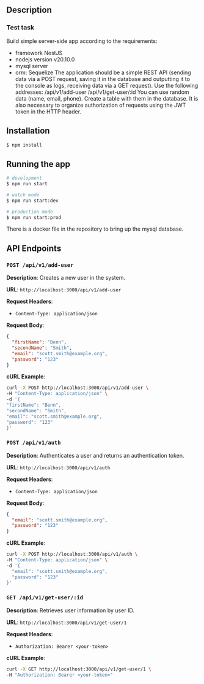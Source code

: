 ## Description

### Test task

Build simple server-side app according to the requirements:
- framework NestJS
- nodejs version v20.10.0
- mysql server
- orm: Sequelize
  The application should be a simple REST API (sending data via a POST request, saving it in the
  database and outputting it to the console as logs, receiving data via a GET request). Use the
  following addresses:
  /api/v1/add-user
  /api/v1/get-user/:id
  You can use random data (name, email, phone). Create a table with them in the database. It is
  also necessary to organize authorization of requests using the JWT token in the HTTP header.

## Installation

```bash
$ npm install
```

## Running the app

```bash
# development
$ npm run start

# watch mode
$ npm run start:dev

# production mode
$ npm run start:prod
```

There is a docker file in the repository to bring up the mysql database.

## API Endpoints

### `POST /api/v1/add-user`

**Description**: Creates a new user in the system.

**URL**: `http://localhost:3000/api/v1/add-user`

**Request Headers**:
- `Content-Type: application/json`

**Request Body**:
```json
{
  "firstName": "Benn",
  "secondName": "Smith",
  "email": "scott.smith@example.org",
  "password": "123"
}
```
**cURL Example**:
```bash
curl -X POST http://localhost:3000/api/v1/add-user \
-H "Content-Type: application/json" \
-d '{
"firstName": "Benn",
"secondName": "Smith",
"email": "scott.smith@example.org",
"password": "123"
}'
```

### `POST /api/v1/auth`

**Description**: Authenticates a user and returns an authentication token.

**URL**: `http://localhost:3000/api/v1/auth`

**Request Headers**:
- `Content-Type: application/json`

**Request Body**:
```json
{
  "email": "scott.smith@example.org",
  "password": "123"
}
```

**cURL Example**:
```bash
curl -X POST http://localhost:3000/api/v1/auth \
-H "Content-Type: application/json" \
-d '{
  "email": "scott.smith@example.org",
  "password": "123"
}'
```

### `GET /api/v1/get-user/:id`

**Description**: Retrieves user information by user ID.

**URL**: `http://localhost:3000/api/v1/get-user/1`

**Request Headers**:
- `Authorization: Bearer <your-token>`

**cURL Example**:
```bash
curl -X GET http://localhost:3000/api/v1/get-user/1 \
-H "Authorization: Bearer <your-token>"
```

